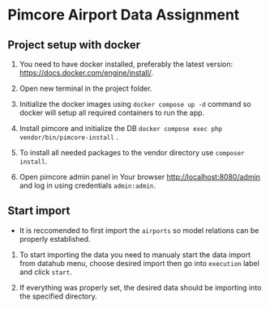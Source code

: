 # Pimcore Airport Data Assignment

## Project setup with docker

1. You need to have docker installed, preferably the latest version: https://docs.docker.com/engine/install/.

2. Open new terminal in the project folder.

3. Initialize the docker images using ``docker compose up -d`` command so docker will setup all required containers to run the app.

4. Install pimcore and initialize the DB `docker compose exec php vendor/bin/pimcore-install` .

5. To install all needed packages to the vendor directory use ``composer install``.

6. Open pimcore admin panel in Your browser <http://localhost:8080/admin> and log in using credentials ``admin:admin``.

## Start import

* It is reccomended to first import the `airports` so model relations can be properly established.

1. To start importing the data you need to manualy start the data import from datahub menu, choose desired import then go into `execution` label and click `start`.

2. If everything was properly set, the desired data should be importing into the specified directory.
